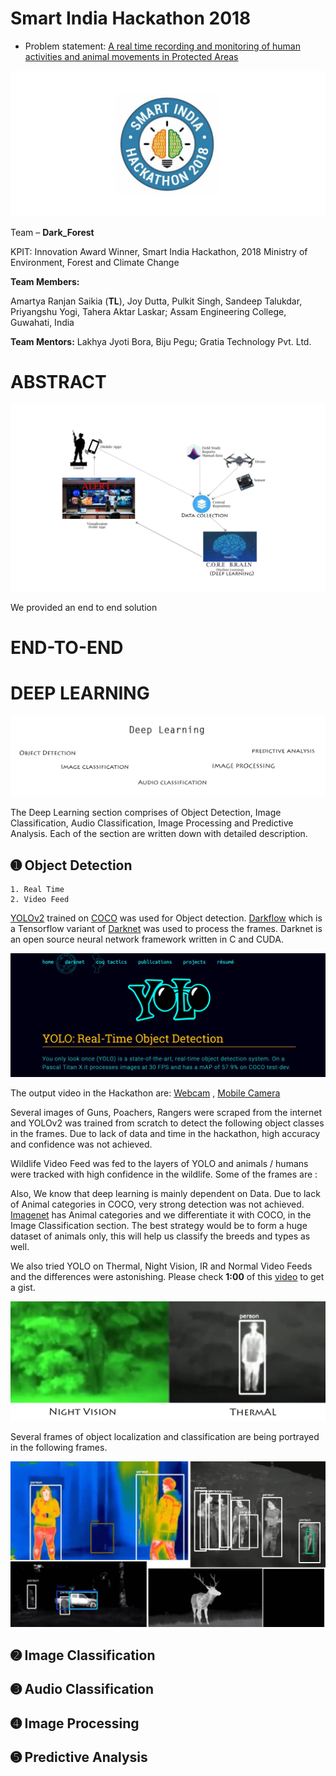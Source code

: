 # Smart India Hackathon 2018

+ Problem statement: [A real time recording and monitoring of human activities and animal movements in Protected Areas](https://innovate.mygov.in/sih_ps/a-real-time-recording-and-monitoring-of-human-activities-and-animal-movements-in-protected-areas/)

<img src = "https://github.com/SKKSaikia/sih2k18/blob/master/img/sih.jpg">

Team – <b>Dark_Forest</b>

KPIT: Innovation Award Winner, Smart India Hackathon, 2018
Ministry of Environment, Forest and Climate Change

<b>Team Members:</b>

Amartya Ranjan Saikia (<b>TL</b>), Joy Dutta, Pulkit Singh, Sandeep Talukdar, Priyangshu Yogi, Tahera Aktar Laskar;
Assam Engineering College, Guwahati, India

<b>Team Mentors:</b>
Lakhya Jyoti Bora, Biju Pegu;
Gratia Technology Pvt. Ltd.




# ABSTRACT
<img src="https://github.com/SKKSaikia/sih2k18/blob/master/img/overview.JPG">

We provided an end to end solution 


# END-TO-END

# DEEP LEARNING
<img src="https://github.com/SKKSaikia/sih2k18/blob/master/img/deep.jpg">

The Deep Learning section comprises of Object Detection, Image Classification, Audio Classification, Image Processing and Predictive Analysis. Each of the section are written down with detailed description.

<h2> ➊ Object Detection </h2>

    1. Real Time
    2. Video Feed
    
[YOLOv2](https://pjreddie.com/darknet/yolo/) trained on [COCO](http://cocodataset.org) was used for Object detection. [Darkflow](https://github.com/thtrieu/darkflow) which is a Tensorflow variant of [Darknet](https://github.com/pjreddie/darknet) was used to process the frames. Darknet is an open source neural network framework written in C and CUDA. 

<img src="https://github.com/SKKSaikia/sih2k18/blob/master/img/yolo.JPG">

The output video in the Hackathon are: [Webcam](https://youtu.be/SJxoIHBeOB0) , [Mobile Camera](https://youtu.be/qkzmv4ny7VM)

Several images of Guns, Poachers, Rangers were scraped from the internet and YOLOv2 was trained from scratch to detect the following object classes in the frames. Due to lack of data and time in the hackathon, high accuracy and confidence was not achieved.

Wildlife Video Feed was fed to the layers of YOLO and animals / humans were tracked with high confidence in the wildlife. Some of the frames are :


Also, We know that deep learning is mainly dependent on Data. Due to lack of Animal categories in COCO, very strong detection was not achieved. [Imagenet](http://www.image-net.org/) has Animal categories and we differentiate it with COCO, in the Image Classification section. The best strategy would be to form a huge dataset of animals only, this will help us classify the breeds and types as well.

We also tried YOLO on Thermal, Night Vision, IR and Normal Video Feeds and the differences were astonishing. Please check <b>1:00</b> of this [video](https://youtu.be/sCrg1bD2Lno) to get a gist.

<img src="https://github.com/SKKSaikia/sih2k18/blob/master/img/ewd2.jpg">

Several frames of object localization and classification are being portrayed in the following frames.

<img src="https://github.com/SKKSaikia/sih2k18/blob/master/img/thermal2.jpg">

<h2> ➋ Image Classification </h2>

<h2> ➌ Audio Classification </h2>

<h2> ➍ Image Processing </h2>

<h2> ➎ Predictive Analysis </h2>



